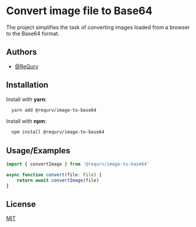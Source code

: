 
# Convert image file to Base64

The project simplifies the task of converting images loaded from a browser to the Base64 format.




## Authors

- [@ReQurv](https://github.com/ReQurv)
## Installation

Install with **yarn**:

```bash
  yarn add @requrv/image-to-base64
```

Install with **npm**:

```bash
  npm install @requrv/image-to-base64
```
## Usage/Examples

```typescript
import { convertImage } from '@requrv/image-to-base64'

async function convert(file: File) {
    return await convertImage(file)
}
```


## License

[MIT](https://choosealicense.com/licenses/mit/)

